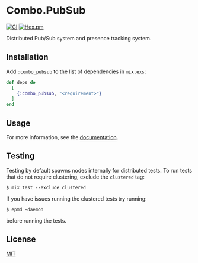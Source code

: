 # Combo.PubSub

[![CI](https://github.com/combo-lab/combo_pubsub/actions/workflows/ci.yml/badge.svg)](https://github.com/combo-lab/combo_pubsub/actions/workflows/ci.yml)
[![Hex.pm](https://img.shields.io/hexpm/v/combo_pubsub.svg)](https://hex.pm/packages/combo_pubsub)

Distributed Pub/Sub system and presence tracking system.

## Installation

Add `:combo_pubsub` to the list of dependencies in `mix.exs`:

```elixir
def deps do
  [
    {:combo_pubsub, "<requirement>"}
  ]
end
```

## Usage

For more information, see the [documentation](https://hexdocs.pm/combo_pubsub).

## Testing

Testing by default spawns nodes internally for distributed tests.
To run tests that do not require clustering, exclude the `clustered` tag:

```console
$ mix test --exclude clustered
```

If you have issues running the clustered tests try running:

```console
$ epmd -daemon
```

before running the tests.

## License

[MIT](./LICENSE)
